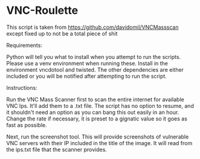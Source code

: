 # VNC-Roulette
This script is taken from https://github.com/davidomil/VNCMassscan except fixed up to not be a total piece of shit

Requirements:

Python will tell you what to install when you attempt to run the scripts. Please use a venv environment when running these. Install in the environment vncdotool and twisted. The other dependencies are either included or you will be notified after attempting to run the script.

Instructions:

Run the VNC Mass Scanner first to scan the entire internet for available VNC Ips. It'll add them to a .txt file. The script has no option to resume, and it shouldn't need an option as you can bang this out easily in an hour. Change the rate if necessary, it is preset to a gignatic value so it goes as fast as possible.

Next, run the screenshot tool. This will provide screenshots of vulnerable VNC servers with their IP included in the title of the image. It will read from the ips.txt file that the scanner provides.
